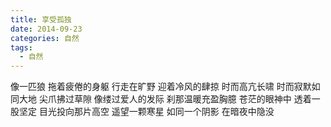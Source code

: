 ```yaml
---
title: 享受孤独
date: 2014-09-23
categories: 自然
tags:
  - 自然
---
```


像一匹狼
拖着疲倦的身躯
行走在旷野
迎着冷风的肆掠
时而高亢长啸<!--more-->
时而寂默如同大地
尖爪拂过草隙
像缕过爱人的发际
刹那温暖充盈胸臆
苍茫的眼神中
透着一股坚定
目光投向那片高空
遥望一颗寒星
如同一个阴影
在暗夜中隐没